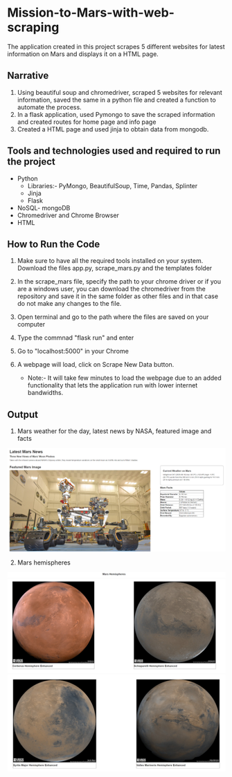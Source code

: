 # Mission-to-Mars-with-web-scraping
The application created in this project scrapes 5 different websites for latest information on Mars and displays it on a HTML page.

## Narrative
1. Using beautiful soup and chromedriver, scraped 5 websites for relevant information, saved the same in a python file and created a function to automate the process.
2. In a flask application, used Pymongo to save the scraped information and created routes for home page and info page 
3. Created a HTML page and used jinja to obtain data from mongodb.  

## Tools and technologies used and required to run the project

* Python
    - Libraries:- PyMongo, BeautifulSoup, Time, Pandas, Splinter 
    - Jinja
    - Flask
* NoSQL- mongoDB
* Chromedriver and Chrome Browser
* HTML

## How to Run the Code

1. Make sure to have all the required tools installed on your system. Download the files app.py, scrape_mars.py and the templates folder

2. In the scrape_mars file, specify the path to your chrome driver or if you are a windows user, you can download the chromedriver from the repository and save it in the same folder as other files and in that case do not make any changes to the file.

3. Open terminal and go to the path where the files are saved on your computer

4. Type the commnad "flask run" and enter

5. Go to "localhost:5000" in your Chrome

6. A webpage will load, click on Scrape New Data button.
    - Note:- It will take few minutes to load the webpage due to an added functionality that lets the application run with lower internet bandwidths.

## Output

1. Mars weather for the day, latest news by NASA, featured image and facts

![facts](images/web1.png)

2. Mars hemispheres

![mars](images/mars.png)
![mars](images/mars2.png)
